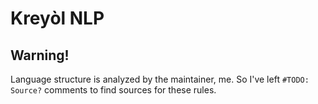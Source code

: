 # Kreyòl NLP

## Warning!
Language structure is analyzed by the maintainer, me.
So I've left `#TODO: Source?` comments to find sources for these rules.